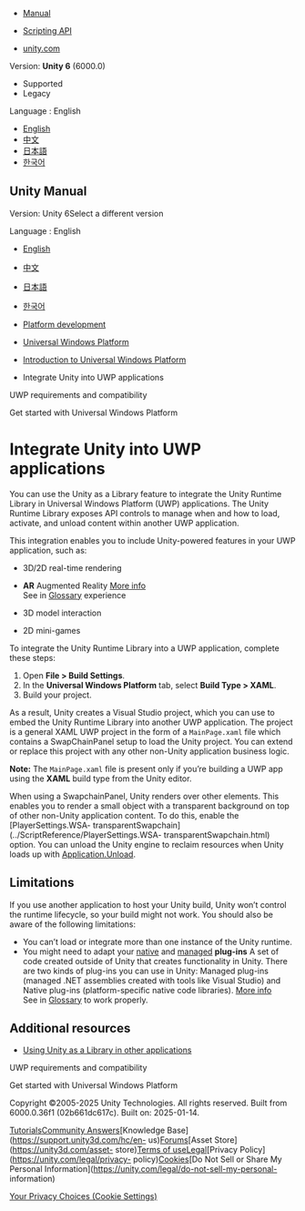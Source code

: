 [](https://docs.unity3d.com)

  * [Manual](../Manual/index.html)
  * [Scripting API](../ScriptReference/index.html)

  * [unity.com](https://unity.com/)

Version: **Unity 6** (6000.0)

  * Supported
  * Legacy

Language : English

  * [English](/Manual/UnityasaLibrary-UWP.html)
  * [中文](/cn/current/Manual/UnityasaLibrary-UWP.html)
  * [日本語](/ja/current/Manual/UnityasaLibrary-UWP.html)
  * [한국어](/kr/current/Manual/UnityasaLibrary-UWP.html)

[](https://docs.unity3d.com)

## Unity Manual

Version: Unity 6Select a different version

Language : English

  * [English](/Manual/UnityasaLibrary-UWP.html)
  * [中文](/cn/current/Manual/UnityasaLibrary-UWP.html)
  * [日本語](/ja/current/Manual/UnityasaLibrary-UWP.html)
  * [한국어](/kr/current/Manual/UnityasaLibrary-UWP.html)

  * [Platform development ](PlatformSpecific.html)
  * [Universal Windows Platform](WindowsStore.html)
  * [Introduction to Universal Windows Platform](uwp-introducing.html)
  * Integrate Unity into UWP applications

[](uwp-requirements-and-compatibility.html)

UWP requirements and compatibility

[](uwp-getting-started.html)

Get started with Universal Windows Platform

# Integrate Unity into UWP applications

You can use the Unity as a Library feature to integrate the Unity Runtime
Library in Universal Windows Platform (UWP) applications. The Unity Runtime
Library exposes API controls to manage when and how to load, activate, and
unload content within another UWP application.

This integration enables you to include Unity-powered features in your UWP
application, such as:

  * 3D/2D real-time rendering
  * **AR** Augmented Reality [More info](AROverview.html)  
See in [Glossary](Glossary.html#AR) experience

  * 3D model interaction
  * 2D mini-games

To integrate the Unity Runtime Library into a UWP application, complete these
steps:

  1. Open **File > Build Settings**.
  2. In the **Universal Windows Platform** tab, select **Build Type > XAML**.
  3. Build your project.

As a result, Unity creates a Visual Studio project, which you can use to embed
the Unity Runtime Library into another UWP application. The project is a
general XAML UWP project in the form of a `MainPage.xaml` file which contains
a SwapChainPanel setup to load the Unity project. You can extend or replace
this project with any other non-Unity application business logic.

**Note:** The `MainPage.xaml` file is present only if you’re building a UWP
app using the **XAML** build type from the Unity editor.

When using a SwapchainPanel, Unity renders over other elements. This enables
you to render a small object with a transparent background on top of other
non-Unity application content. To do this, enable the [PlayerSettings.WSA-
transparentSwapchain](../ScriptReference/PlayerSettings.WSA-
transparentSwapchain.html) option. You can unload the Unity engine to reclaim
resources when Unity loads up with
[Application.Unload](../ScriptReference/Application.Unload.html).

## Limitations

If you use another application to host your Unity build, Unity won’t control
the runtime lifecycle, so your build might not work. You should also be aware
of the following limitations:

  * You can’t load or integrate more than one instance of the Unity runtime.
  * You might need to adapt your [native](plug-ins-native.html) and [managed](plug-ins-managed.html) **plug-ins** A set of code created outside of Unity that creates functionality in Unity. There are two kinds of plug-ins you can use in Unity: Managed plug-ins (managed .NET assemblies created with tools like Visual Studio) and Native plug-ins (platform-specific native code libraries). [More info](./plug-ins.html)  
See in [Glossary](Glossary.html#Plug-in) to work properly.

## Additional resources

  * [Using Unity as a Library in other applications](UnityasaLibrary.html)

[](uwp-requirements-and-compatibility.html)

UWP requirements and compatibility

[](uwp-getting-started.html)

Get started with Universal Windows Platform

Copyright ©2005-2025 Unity Technologies. All rights reserved. Built from
6000.0.36f1 (02b661dc617c). Built on: 2025-01-14.

[Tutorials](https://learn.unity.com/)[Community
Answers](https://answers.unity3d.com)[Knowledge
Base](https://support.unity3d.com/hc/en-
us)[Forums](https://forum.unity3d.com)[Asset Store](https://unity3d.com/asset-
store)[Terms of
use](https://docs.unity3d.com/Manual/TermsOfUse.html)[Legal](https://unity.com/legal)[Privacy
Policy](https://unity.com/legal/privacy-
policy)[Cookies](https://unity.com/legal/cookie-policy)[Do Not Sell or Share
My Personal Information](https://unity.com/legal/do-not-sell-my-personal-
information)

[Your Privacy Choices (Cookie Settings)](javascript:void\(0\);)

